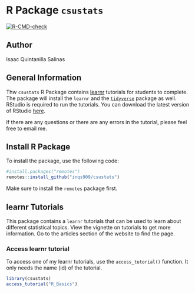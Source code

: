 
<!-- README.md is generated from README.Rmd. Please edit that file -->

# R Package `csustats`

<!-- badges: start -->

[![R-CMD-check](https://github.com/inqs909/csustats/actions/workflows/R-CMD-check.yaml/badge.svg)](https://github.com/inqs909/csustats/actions/workflows/R-CMD-check.yaml)
<!-- badges: end -->

## Author

Isaac Quintanilla Salinas

## General Information

Thw `csustats` R Package contains
[learnr](https://rstudio.github.io/learnr/) tutorials for students to
complete. The package will install the `learnr` and the
[`tidyverse`](https://www.tidyverse.org/) package as well. RStudio is
required to run the tutorials. You can download the latest version of
RStudio [here](https://posit.co/download/rstudio-desktop/).

If there are any questions or there are any errors in the tutorial,
please feel free to email me.

## Install R Package

To install the package, use the following code:

``` r
#install.packages("remotes")
remotes::install_github("inqs909/csustats")
```

Make sure to install the `remotes` package first.

## learnr Tutorials

This package contains a `learnr` tutorials that can be used to learn
about different statistical topics. View the vignette on tutorials to
get more information. Go to the articles section of the website to find
the page.

### Access learnr tutorial

To access one of my learnr tutorials, use the `access_tutorial()`
function. It only needs the name (id) of the tutorial.

``` r
library(csustats)
access_tutorial("R_Basics")
```
